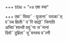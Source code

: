 +++
title = "०४ एषा स्या"

+++
एषा᳓ सिया᳓ · युजाना᳓ पराका᳓त्  
प᳓ञ्च क्षितीः᳓ प᳓रि सद्यो᳓ जिगाति  
अभिप᳓श्यन्ती वयु᳓ना ज᳓नानां  
दिवो᳓ दुहिता᳓ भु᳓वनस्य प᳓त्नी